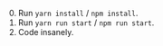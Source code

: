 0. Run `yarn install` / `npm install`.
1. Run `yarn run start` / `npm run start`.
2. Code insanely.
